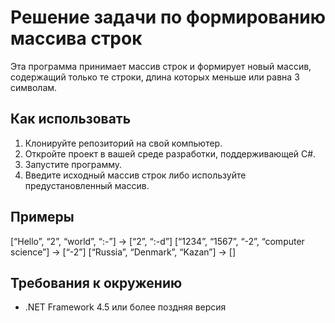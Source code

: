 # Решение задачи по формированию массива строк

Эта программа принимает массив строк и формирует новый массив, содержащий только те строки, длина которых меньше или равна 3 символам.

## Как использовать

1. Клонируйте репозиторий на свой компьютер.
2. Откройте проект в вашей среде разработки, поддерживающей C#.
3. Запустите программу.
4. Введите исходный массив строк либо используйте предустановленный массив.

## Примеры

[“Hello”, “2”, “world”, “:-”] → [“2”, “:-d”]
[“1234”, “1567”, “-2”, “computer science”] → [“-2”]
[“Russia”, “Denmark”, “Kazan”] → []

## Требования к окружению

- .NET Framework 4.5 или более поздняя версия

